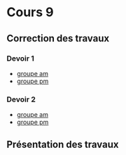 # Cours 9


## Correction des travaux 

### Devoir 1
* [groupe am](https://forms.office.com/Pages/ResponsePage.aspx?id=x5Wp_94QyE6V2yjtBXZFXdLFAGnr8T1OlA16PpceeFJUNE04S1NIMzBJSVQ2WFROSVRBOVZLM1Y2US4u)  <br>  
* [groupe pm](https://forms.office.com/Pages/ResponsePage.aspx?id=x5Wp_94QyE6V2yjtBXZFXdLFAGnr8T1OlA16PpceeFJUNE04S1NIMzBJSVQ2WFROSVRBOVZLM1Y2US4u) <br> 


### Devoir 2
* [groupe am](https://forms.office.com/Pages/ResponsePage.aspx?id=x5Wp_94QyE6V2yjtBXZFXdLFAGnr8T1OlA16PpceeFJUM0kyMjNFT0xRREc5MFhaUjVFS0lYVzJENS4u)  <br>  
* [groupe pm](https://forms.office.com/Pages/ResponsePage.aspx?id=x5Wp_94QyE6V2yjtBXZFXdLFAGnr8T1OlA16PpceeFJURDRQSEpMOFNBS0g4VVhWVTlBWkNCUFdERy4u) <br> 

## Présentation des travaux

